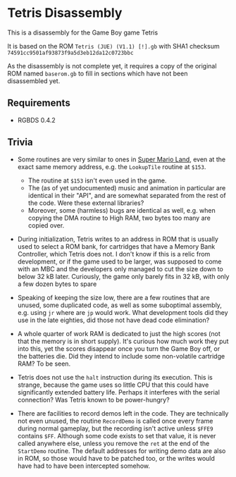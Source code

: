 # Tetris Disassembly

This is a disassembly for the Game Boy game Tetris

It is based on the ROM `Tetris (JUE) (V1.1) [!].gb` with SHA1 checksum `74591cc9501af93873f9a5d3eb12da12c0723bbc`

As the disassembly is not complete yet, it requires a copy of the original ROM named `baserom.gb` to fill in sections which have not been disassembled yet.

## Requirements

* RGBDS 0.4.2

## Trivia

* Some routines are very similar to ones in [Super Mario Land](https://github.com/kaspermeerts/supermarioland), even at the exact same memory address, e.g. the `LookupTile` routine at `$153`.
  * The routine at `$153` isn't even used in the game.
  * The (as of yet undocumented) music and animation in particular are identical in their "API", and are somewhat separated from the rest of the code. Were these external libraries?
  * Moreover, some (harmless) bugs are identical as well, e.g. when copying the DMA routine to High RAM, two bytes too many are copied over.

* During initialization, Tetris writes to an address in ROM that is usually used to select a ROM bank, for cartridges that have a Memory Bank Controller, which Tetris does not. I don't know if this is a relic from development, or if the game used to be larger, was supposed to come with an MBC and the developers only managed to cut the size down to below 32 kB later. Curiously, the game only barely fits in 32 kB, with only a few dozen bytes to spare

* Speaking of keeping the size low, there are a few routines that are unused, some duplicated code, as well as some suboptimal assembly, e.g. using `jr` where are `jp` would work. What development tools did they use in the late eighties, did those not have dead code elimination?

* A whole quarter of work RAM is dedicated to just the high scores (not that the memory is in short supply). It's curious how much work they put into this, yet the scores disappear once you turn the Game Boy off, or the batteries die. Did they intend to include some non-volatile cartridge RAM? To be seen.

* Tetris does not use the `halt` instruction during its execution. This is strange, because the game uses so little CPU that this could have significantly extended battery life. Perhaps it interferes with the serial connection? Was Tetris known to be power-hungry?

* There are facilities to record demos left in the code. They are technically not even unused, the routine `RecordDemo` is called once every frame during normal gameplay, but the recording isn't active unless `$FFE9` contains `$FF`. Although some code exists to set that value, it is never called anywhere else, unless you remove the `ret` at the end of the `StartDemo` routine. The default addresses for writing demo data are also in ROM, so those would have to be patched too, or the writes would have had to have been intercepted somehow.
